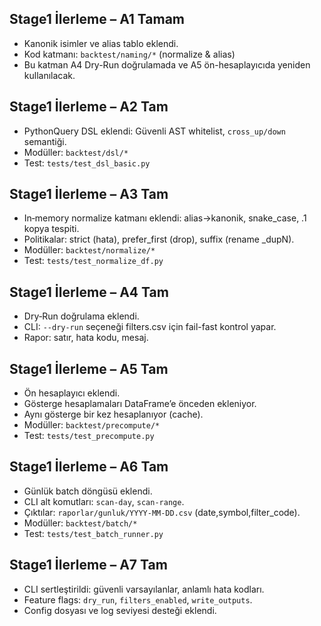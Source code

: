 ## Stage1 İlerleme – A1 Tamam
- Kanonik isimler ve alias tablo eklendi.
- Kod katmanı: `backtest/naming/*` (normalize & alias)
- Bu katman A4 Dry-Run doğrulamada ve A5 ön-hesaplayıcıda yeniden kullanılacak.

## Stage1 İlerleme – A2 Tam
- PythonQuery DSL eklendi: Güvenli AST whitelist, `cross_up/down` semantiği.
- Modüller: `backtest/dsl/*`
- Test: `tests/test_dsl_basic.py`

## Stage1 İlerleme – A3 Tam
- In‑memory normalize katmanı eklendi: alias→kanonik, snake_case, .1 kopya tespiti.
- Politikalar: strict (hata), prefer_first (drop), suffix (rename _dupN).
- Modüller: `backtest/normalize/*`
- Test: `tests/test_normalize_df.py`

## Stage1 İlerleme – A4 Tam
- Dry‑Run doğrulama eklendi.
- CLI: `--dry-run` seçeneği filters.csv için fail-fast kontrol yapar.
- Rapor: satır, hata kodu, mesaj.

## Stage1 İlerleme – A5 Tam
- Ön hesaplayıcı eklendi.
- Gösterge hesaplamaları DataFrame’e önceden ekleniyor.
- Aynı gösterge bir kez hesaplanıyor (cache).
- Modüller: `backtest/precompute/*`
- Test: `tests/test_precompute.py`

## Stage1 İlerleme – A6 Tam
- Günlük batch döngüsü eklendi.
- CLI alt komutları: `scan-day`, `scan-range`.
- Çıktılar: `raporlar/gunluk/YYYY-MM-DD.csv` (date,symbol,filter_code).
- Modüller: `backtest/batch/*`
- Test: `tests/test_batch_runner.py`

## Stage1 İlerleme – A7 Tam
- CLI sertleştirildi: güvenli varsayılanlar, anlamlı hata kodları.
- Feature flags: `dry_run`, `filters_enabled`, `write_outputs`.
- Config dosyası ve log seviyesi desteği eklendi.

